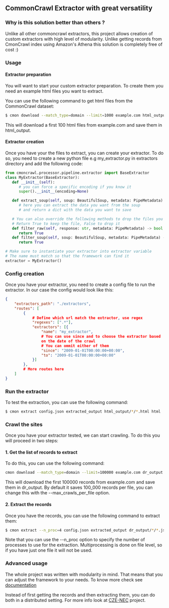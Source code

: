 ## CommonCrawl Extractor with great versatility

### Why is this solution better than others ?
Unlike all other commoncrawl extractors, this project allows creation of custom extractors with high level of modularity.
Unlike getting records from CmonCrawl index using Amazon's Athena this solution is completely free of cost :)


### Usage

#### Extractor preparation
You will want to start your custom extractor preparation.
To create them you need an example html files you want to extract.

You can use the following command to get html files from the CommonCrawl dataset:

```bash
$ cmon download --match_type=domain --limit=1000 example.com html_output html
```
This will download a first 100 html files from example.com and save them in html_output.


#### Extractor creation
Once you have your the files to extract, you can create your extractor.
To do so, you need to create a new python file e.g my_extractor.py in extractors directory and add the following code:

```python
from cmoncrawl.processor.pipeline.extractor import BaseExtractor
class MyExtractor(BaseExtractor):
   def __init__(self):
      # you can force a specific encoding if you know it
      super().__init__(encoding=None)

   def extract_soup(self, soup: BeautifulSoup, metadata: PipeMetadata):
      # here you can extract the data you want from the soup
      # and return a dict with the data you want to save

   # You can also override the following methods to drop the files you don't want to extracti
   # Return True to keep the file, False to drop it
   def filter_raw(self, response: str, metadata: PipeMetadata) -> bool:
      return True
   def filter_soup(self, soup: BeautifulSoup, metadata: PipeMetadata) -> bool:
      return True

# Make sure to instantiate your extractor into extractor variable
# The name must match so that the framework can find it
extractor = MyExtractor()
```

### Config creation
Once you have your extractor, you need to create a config file to run the extractor.
In our case the config would look like this:

```json
{
    "extractors_path": "./extractors",
    "routes": [
        {
            # Define which url match the extractor, use regex
            "regexes": [".*"],
            "extractors": [{
                "name": "my_extractor",
                # You can use since and to choose the extractor based
                on the date of the crawl
                # You can ommit either of them
                "since": "2009-01-01T00:00:00+00:00",
                "to": "2009-01-01T00:00:00+00:00"
            }]
        },
        # More routes here
    ]
}
```

### Run the extractor
To test the extraction, you can use the following command:

```bash
$ cmon extract config.json extracted_output html_output/*/*.html html
```

### Crawl the sites
Once you have your extractor tested, we can start crawling.
To do this you will proceed in two steps:

#### 1. Get the list of records to extract
To do this, you can use the following command:

```bash
cmon download --match_type=domain --limit=100000 example.com dr_output record
```

This will download the first 100000 records from example.com and save them in dr_output. By default it saves 100_000 records per file, you can change this with the --max_crawls_per_file option.

#### 2. Extract the records
Once you have the records, you can use the following command to extract them:

```bash
$ cmon extract --n_proc=4 config.json extracted_output dr_output/*/*.jsonl record
```

Note that you can use the --n_proc option to specify the number of processes to use for the extraction. Multiprocessing is done on file level, so if you have just one file it will not be used.


### Advanced usage
The whole project was written with modularity in mind. That means that you
can adjust the framework to your needs. To know more check  see [documentation](https://hynky1999.github.io/CmonCrawl/)

Instead of first getting the records and then extracting them, you can do both in a distributed setting. For more info look at [CZE-NEC](https://github.com/hynky1999/Czech-News-Classification-dataset) project.
